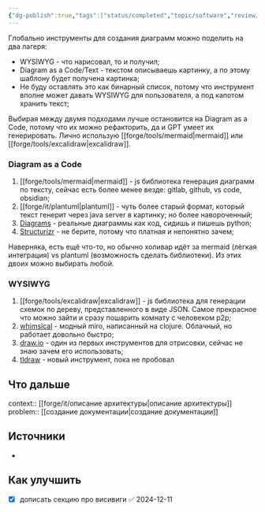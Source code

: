 ```yaml
---
{"dg-publish":true,"tags":["status/completed","topic/software","review/pending"],"date":"2024-12-10T17:26:00+03:00","modified_at":"2025-04-14T13:41:19+03:00","permalink":"/forge/it/инструменты для создания диаграмм/","dgPassFrontmatter":true}
---
```



Глобально инструменты для создания диаграмм можно поделить на два лагеря:
- WYSIWYG - что нарисовал, то и получил;
- Diagram as a Code/Text - текстом описываешь картинку, а по этому шаблону будет получена картинка;
- Не буду оставлять это как бинарный список, потому что инструмент вполне может давать WYSIWYG для пользователя, а под капотом хранить текст;

Выбирая между двумя подходами лучше остановится на Diagram as a Code, потому что их можно рефакторить, да и GPT умеет их генерировать. Лично использую [[forge/tools/mermaid|mermaid]] или [[forge/tools/excalidraw|excalidraw]].

### Diagram as a Code

1. [[forge/tools/mermaid|mermaid]] - js библиотека генерация диаграмм по тексту, сейчас есть более менее везде: gitlab, github, vs code, obsidian;
2. [[forge/it/plantuml|plantuml]] - чуть более старый формат, который текст генерит через java server в картинку; но более навороченный;
3. [Diagrams](https://diagrams.mingrammer.com/) - реальные диаграммы как код, сидишь и пишешь python;
4. [Structurizr](https://structurizr.com/) - не берите, потому что платная и непонятно зачем;

Наверняка, есть ещё что-то, но обычно холивар идёт за mermaid (лёгкая интеграция) vs plantuml (возможность сделать библиотеки). Из этих двоих можно выбирать любой.

### WYSIWYG

1. [[forge/tools/excalidraw|excalidraw]] - js библиотека для генерации схемок по дереву, представленного в виде JSON. Самое прекрасное что можно зайти и сразу пошарить комнату с человеком p2p;
2. [whimsical](https://whimsical.com/) - модный miro, написанный на clojure. Облачный, но работает довольно быстро;
3. [draw.io](https://app.diagrams.net/) - один из первых инструментов для отрисовки, сейчас не знаю зачем его использовать;
4. [tldraw](https://www.tldraw.com) - новый инструмент, пока не пробовал

## Что дальше



context::  [[forge/it/описание архитектуры|описание архитектуры]]
problem:: [[создание документации|создание документации]]

## Источники



- 

## Как улучшить

- [x] дописать секцию про висивиги ✅ 2024-12-11
